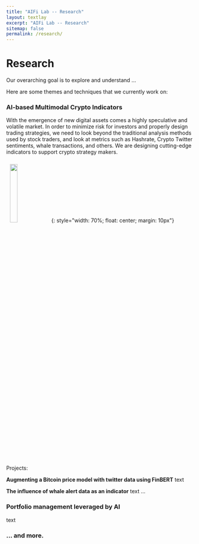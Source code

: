 ```yaml
---
title: "AIFi Lab -- Research"
layout: textlay
excerpt: "AIFi Lab -- Research"
sitemap: false
permalink: /research/
---
```


# Research

Our overarching goal is to explore and understand ...

Here are some themes and techniques that we currently work on:

### AI-based Multimodal Crypto Indicators
With the emergence of new digital assets comes a highly speculative and volatile market. In order to minimize risk for investors and properly design trading strategies, we need to look beyond the traditional analysis methods used by stock traders, and look at metrics such as Hashrate, Crypto Twitter sentiments, whale transactions, and others. We are designing cutting-edge indicators to support crypto strategy makers. 




<img src="https://images.unsplash.com/photo-1621264437251-59d700cfb327?ixid=MnwxMjA3fDB8MHxwaG90by1wYWdlfHx8fGVufDB8fHx8&ixlib=rb-1.2.1&auto=format&fit=crop&w=1952&q=80" style="width: 20%; float: center; margin: 10px">{: style="width: 70%; float: center; margin: 10px"} 

Projects: 

**Augmenting a Bitcoin price model with twitter data using FinBERT** text


**The influence of whale alert data as an indicator** text
...


### Portfolio management leveraged by AI

text


<!-- ![]({{ site.url }}{{ site.baseurl }}/images/respic/SpinFluc.png){: style="width: 70%; float: center; margin: 10px"} -->

### ... and more.

